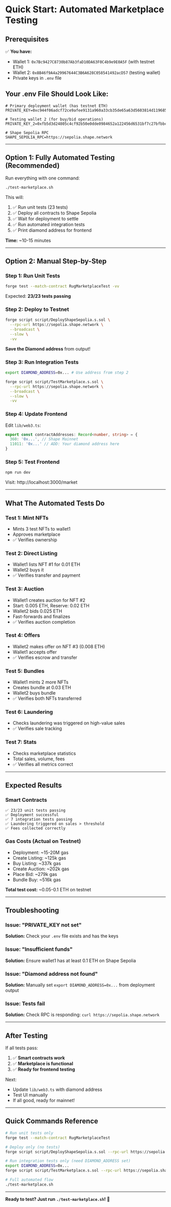 # Quick Start: Automated Marketplace Testing

## Prerequisites

✅ **You have:**
- Wallet 1: `0x7Bc9427C8730b87Ab3faD10DA63F0C4b9e9E0A5F` (with testnet ETH)
- Wallet 2: `0x8B46f9A4a29967644C3B6A628C058541492acD57` (testing wallet)
- Private keys in `.env` file

## Your .env File Should Look Like:

```env
# Primary deployment wallet (has testnet ETH)
PRIVATE_KEY=0xc944f06adcf72ce9afee9131a960a33cb35de65a63d5603814d119685446c207

# Testing wallet 2 (for buy/bid operations)
PRIVATE_KEY_2=0xfb5d3d24805c4cf92b50e0dde0984652a122456d6531bf7c27bfbbccde711e72

# Shape Sepolia RPC
SHAPE_SEPOLIA_RPC=https://sepolia.shape.network
```

---

## Option 1: Fully Automated Testing (Recommended)

Run everything with one command:

```bash
./test-marketplace.sh
```

This will:
1. ✅ Run unit tests (23 tests)
2. ✅ Deploy all contracts to Shape Sepolia
3. ✅ Wait for deployment to settle
4. ✅ Run automated integration tests
5. ✅ Print diamond address for frontend

**Time:** ~10-15 minutes

---

## Option 2: Manual Step-by-Step

### Step 1: Run Unit Tests

```bash
forge test --match-contract RugMarketplaceTest -vv
```

Expected: **23/23 tests passing**

### Step 2: Deploy to Testnet

```bash
forge script script/DeployShapeSepolia.s.sol \
  --rpc-url https://sepolia.shape.network \
  --broadcast \
  --slow \
  -vv
```

**Save the Diamond address** from output!

### Step 3: Run Integration Tests

```bash
export DIAMOND_ADDRESS=0x... # Use address from step 2

forge script script/TestMarketplace.s.sol \
  --rpc-url https://sepolia.shape.network \
  --broadcast \
  --slow \
  -vv
```

### Step 4: Update Frontend

Edit `lib/web3.ts`:
```typescript
export const contractAddresses: Record<number, string> = {
  360: '0x...', // Shape Mainnet
  11011: '0x...' // ADD: Your diamond address here
}
```

### Step 5: Test Frontend

```bash
npm run dev
```

Visit: http://localhost:3000/market

---

## What The Automated Tests Do

### Test 1: Mint NFTs
- Mints 3 test NFTs to wallet1
- Approves marketplace
- ✅ Verifies ownership

### Test 2: Direct Listing
- Wallet1 lists NFT #1 for 0.01 ETH
- Wallet2 buys it
- ✅ Verifies transfer and payment

### Test 3: Auction
- Wallet1 creates auction for NFT #2
- Start: 0.005 ETH, Reserve: 0.02 ETH
- Wallet2 bids 0.025 ETH
- Fast-forwards and finalizes
- ✅ Verifies auction completion

### Test 4: Offers
- Wallet2 makes offer on NFT #3 (0.008 ETH)
- Wallet1 accepts offer
- ✅ Verifies escrow and transfer

### Test 5: Bundles
- Wallet1 mints 2 more NFTs
- Creates bundle at 0.03 ETH
- Wallet2 buys bundle
- ✅ Verifies both NFTs transferred

### Test 6: Laundering
- Checks laundering was triggered on high-value sales
- ✅ Verifies sale tracking

### Test 7: Stats
- Checks marketplace statistics
- Total sales, volume, fees
- ✅ Verifies all metrics correct

---

## Expected Results

### Smart Contracts
```
✅ 23/23 unit tests passing
✅ Deployment successful
✅ 7 integration tests passing
✅ Laundering triggered on sales > threshold
✅ Fees collected correctly
```

### Gas Costs (Actual on Testnet)
- Deployment: ~15-20M gas
- Create Listing: ~125k gas
- Buy Listing: ~337k gas
- Create Auction: ~202k gas
- Place Bid: ~279k gas
- Bundle Buy: ~516k gas

**Total test cost:** ~0.05-0.1 ETH on testnet

---

## Troubleshooting

### Issue: "PRIVATE_KEY not set"
**Solution:** Check your `.env` file exists and has the keys

### Issue: "Insufficient funds"
**Solution:** Ensure wallet1 has at least 0.1 ETH on Shape Sepolia

### Issue: "Diamond address not found"
**Solution:** Manually set `export DIAMOND_ADDRESS=0x...` from deployment output

### Issue: Tests fail
**Solution:** Check RPC is responding: `curl https://sepolia.shape.network`

---

## After Testing

If all tests pass:

1. ✅ **Smart contracts work**
2. ✅ **Marketplace is functional**
3. ✅ **Ready for frontend testing**

Next:
- Update `lib/web3.ts` with diamond address
- Test UI manually
- If all good, ready for mainnet!

---

## Quick Commands Reference

```bash
# Run unit tests only
forge test --match-contract RugMarketplaceTest

# Deploy only (no tests)
forge script script/DeployShapeSepolia.s.sol --rpc-url https://sepolia.shape.network --broadcast

# Run integration tests only (need DIAMOND_ADDRESS set)
export DIAMOND_ADDRESS=0x...
forge script script/TestMarketplace.s.sol --rpc-url https://sepolia.shape.network --broadcast

# Full automated flow
./test-marketplace.sh
```

---

**Ready to test? Just run `./test-marketplace.sh`!** 🚀

